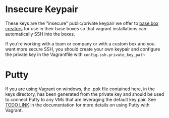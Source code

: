 # Insecure Keypair

These keys are the "insecure" public/private keypair we offer to
[base box creators](http://vagrantup.com/docs/base_boxes.html) for use in their base boxes so that
vagrant installations can automatically SSH into the boxes.

If you're working with a team or company or with a custom box and
you want more secure SSH, you should create your own keypair
and configure the private key in the Vagrantfile with
`config.ssh.private_key_path`

# Putty

If you are using Vagrant on windows, the .ppk file contained here, in the keys directory,
has been generated from the private key and should be used to connect Putty to any VMs that 
are leveraging the default key pair. See [TODO LINK]() in the documentation for more details on
using Putty with Vagrant.